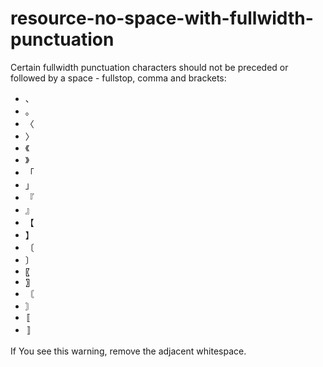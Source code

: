 # resource-no-space-with-fullwidth-punctuation

Certain fullwidth punctuation characters should not be preceded or followed by a space - fullstop, comma and brackets:
- 、
- 。
- 〈
- 〉
- 《
- 》
- 「
- 」
- 『
- 』
- 【
- 】
- 〔
- 〕
- 〖
- 〗
- 〘
- 〙
- 〚
- 〛

If You see this warning, remove the adjacent whitespace.